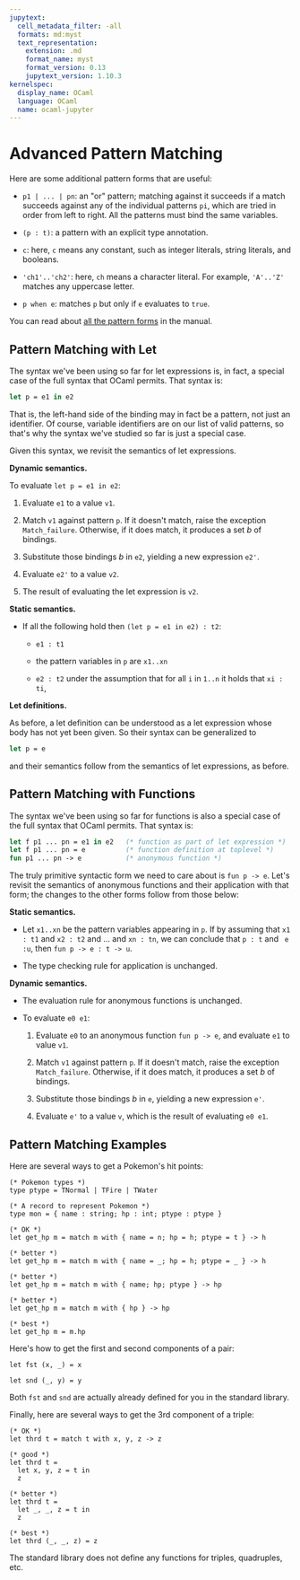 ```yaml
---
jupytext:
  cell_metadata_filter: -all
  formats: md:myst
  text_representation:
    extension: .md
    format_name: myst
    format_version: 0.13
    jupytext_version: 1.10.3
kernelspec:
  display_name: OCaml
  language: OCaml
  name: ocaml-jupyter
---
```


# Advanced Pattern Matching

Here are some additional pattern forms that are useful:

* `p1 | ... | pn`: an "or" pattern; matching against it succeeds if a match
  succeeds against any of the individual patterns `pi`, which are tried in order
  from left to right. All the patterns must bind the same variables.

* `(p : t)`: a pattern with an explicit type annotation.

* `c`: here, `c` means any constant, such as integer literals, string literals,
  and booleans.

* `'ch1'..'ch2'`: here, `ch` means a character literal. For example, `'A'..'Z'`
  matches any uppercase letter.

* `p when e`: matches `p` but only if `e` evaluates to `true`.

You can read about [all the pattern forms][patterns] in the manual.

[patterns]: http://caml.inria.fr/pub/docs/manual-ocaml/patterns.html

## Pattern Matching with Let

The syntax we've been using so far for let expressions is, in fact, a special
case of the full syntax that OCaml permits. That syntax is:
```ocaml
let p = e1 in e2
```
That is, the left-hand side of the binding may in fact be a pattern, not just an
identifier. Of course, variable identifiers are on our list of valid patterns,
so that's why the syntax we've studied so far is just a special case.

Given this syntax, we revisit the semantics of let expressions.

**Dynamic semantics.**

To evaluate `let p = e1 in e2`:

1. Evaluate `e1` to a value `v1`.

2. Match `v1` against pattern `p`. If it doesn't match, raise the exception
   `Match_failure`. Otherwise, if it does match, it produces a set $b$ of
   bindings.

3. Substitute those bindings $b$ in `e2`, yielding a new expression `e2'`.

4. Evaluate `e2'` to a value `v2`.

5. The result of evaluating the let expression is `v2`.

**Static semantics.**

* If all the following hold then `(let p = e1 in e2) : t2`:

  - `e1 : t1`

  - the pattern variables in `p` are `x1..xn`

  - `e2 : t2` under the assumption that for all `i` in `1..n` it holds that
    `xi : ti`,

**Let definitions.**

As before, a let definition can be understood as a let expression whose body has
not yet been given. So their syntax can be generalized to
```ocaml
let p = e
```
and their semantics follow from the semantics of let expressions, as before.

## Pattern Matching with Functions

The syntax we've been using so far for functions is also a special case of the
full syntax that OCaml permits. That syntax is:
```ocaml
let f p1 ... pn = e1 in e2   (* function as part of let expression *)
let f p1 ... pn = e          (* function definition at toplevel *)
fun p1 ... pn -> e           (* anonymous function *)
```

The truly primitive syntactic form we need to care about is `fun p -> e`. Let's
revisit the semantics of anonymous functions and their application with that
form; the changes to the other forms follow from those below:

**Static semantics.**

* Let `x1..xn` be the pattern variables appearing in `p`. If by assuming that
  `x1 : t1` and `x2 : t2` and ... and `xn : tn`, we can conclude that `p : t`
  and ` e :u`, then `fun p -> e : t -> u`.

* The type checking rule for application is unchanged.

**Dynamic semantics.**

* The evaluation rule for anonymous functions is unchanged.

* To evaluate `e0 e1`:

  1. Evaluate `e0` to an anonymous function `fun p -> e`, and
     evaluate `e1` to value `v1`.

  2. Match `v1` against pattern `p`. If it doesn't match, raise the exception
     `Match_failure`. Otherwise, if it does match, it produces a set $b$ of
     bindings.

  3. Substitute those bindings $b$ in `e`, yielding a new expression `e'`.

  4. Evaluate `e'` to a value `v`, which is the result of evaluating `e0 e1`.

## Pattern Matching Examples

Here are several ways to get a Pokemon's hit points:
```{code-cell} ocaml
(* Pokemon types *)
type ptype = TNormal | TFire | TWater

(* A record to represent Pokemon *)
type mon = { name : string; hp : int; ptype : ptype }

(* OK *)
let get_hp m = match m with { name = n; hp = h; ptype = t } -> h

(* better *)
let get_hp m = match m with { name = _; hp = h; ptype = _ } -> h

(* better *)
let get_hp m = match m with { name; hp; ptype } -> hp

(* better *)
let get_hp m = match m with { hp } -> hp

(* best *)
let get_hp m = m.hp
```

Here's how to get the first and second components of a pair:
```{code-cell} ocaml
let fst (x, _) = x

let snd (_, y) = y
```
Both `fst` and `snd` are actually already defined for you in the standard
library.

Finally, here are several ways to get the 3rd component of a triple:
```{code-cell} ocaml
(* OK *)
let thrd t = match t with x, y, z -> z

(* good *)
let thrd t =
  let x, y, z = t in
  z

(* better *)
let thrd t =
  let _, _, z = t in
  z

(* best *)
let thrd (_, _, z) = z
```
The standard library does not define any functions for triples, quadruples, etc.
